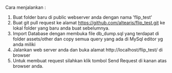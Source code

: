 Cara menjalankan :
1. Buat folder baru di public webserver anda dengan nama 'flip_test'
2. Buat git pull request ke alamat https://github.com/altearis/flip_test.git ke lokal folder yang baru anda buat sebelumnya.
3. Import Database dengan membuka file db_dump.sql yang terdapat di folder assets/other dan copy semua query yang ada di MySql editor yg anda miliki
4. Jalankan web server anda dan buka alamat http://localhost/flip_test/ di browser
5. Untuk membuat request silahkan klik tombol Send Request di kanan atas browser anda.
